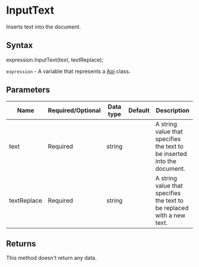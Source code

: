 # InputText

Inserts text into the document.

## Syntax

expression.InputText(text, textReplace);

`expression` - A variable that represents a [Api](../Api.md) class.

## Parameters

| **Name** | **Required/Optional** | **Data type** | **Default** | **Description** |
| ------------- | ------------- | ------------- | ------------- | ------------- |
| text | Required | string |  | A string value that specifies the text to be inserted into the document. |
| textReplace | Required | string |  | A string value that specifies the text to be replaced with a new text. |

## Returns

This method doesn't return any data.